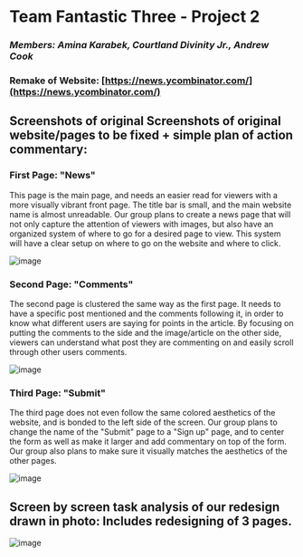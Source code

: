 # Team Fantastic Three - Project 2

### ***Members: Amina Karabek, Courtland Divinity Jr., Andrew Cook***

### **Remake of Website:** [https://news.ycombinator.com/](https://news.ycombinator.com/)

## **Screenshots of original Screenshots of original website/pages to be fixed + simple plan of action commentary:**

### First Page: "News"
This page is the main page, and needs an easier read for viewers with a more visually vibrant front page. The title bar is small, and the main website name is almost unreadable. Our group plans to create a news page that will not only capture the attention of viewers with images, but also have an organized system of where to go for a desired page to view. This system will have a clear setup on where to go on the website and where to click.

![image](https://github.com/user-attachments/assets/c5dc081c-ce43-436b-b7bb-5758bdd1476c)

### Second Page: "Comments"
The second page is clustered the same way as the first page. It needs to have a specific post mentioned and the comments following it, in order to know what different users are saying for points in the article. By focusing on putting the comments to the side and the image/article on the other side, viewers can understand what post they are commenting on and easily scroll through other users comments.

![image](https://github.com/user-attachments/assets/739b2af0-81d1-41bb-b572-1eb7a8d77626)

### Third Page: "Submit"
The third page does not even follow the same colored aesthetics of the website, and is bonded to the left side of the screen. Our group plans to change the name of the "Submit" page to a "Sign up" page, and to center the form as well as make it larger and add commentary on top of the form. Our group also plans to make sure it visually matches the aesthetics of the other pages.

![image](https://github.com/user-attachments/assets/c396254c-d6f9-4958-92b8-31c5ad594c8e)

## Screen by screen task analysis of our redesign drawn in photo: Includes redesigning of 3 pages.

![image](https://github.com/user-attachments/assets/7dd48433-028e-4234-b1b8-0ae96a5ed0ad)
